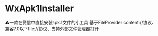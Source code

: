 # WxApk1Installer
⚠️一款在微信中直接安装apk.1文件的小工具
 基于FileProvider content://协议、兼容7.0以下file://协议、支持外部文件管理器打开
